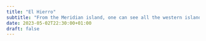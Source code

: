 ```yaml
---
title: "El Hierro"
subtitle: "From the Meridian island, one can see all the western islands, and sometimes even Gran Canaria." 
date: 2023-05-02T22:30:00+01:00
draft: false
---
```



